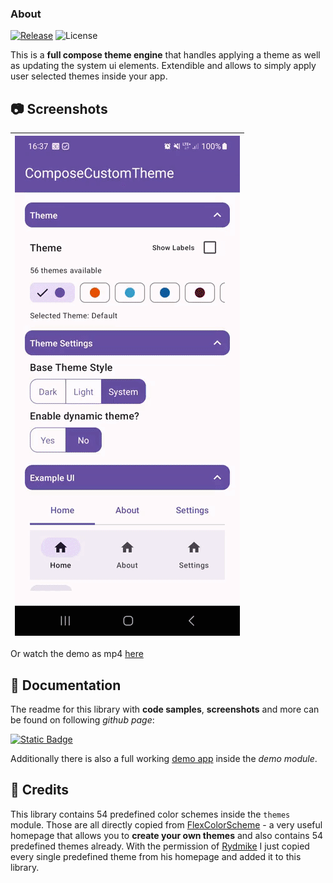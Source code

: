 ### About

[![Release](https://jitpack.io/v/MFlisar/ComposeThemer.svg)](https://jitpack.io/#MFlisar/ComposeThemer)
![License](https://img.shields.io/github/license/MFlisar/ComposeThemer)

This is a **full compose theme engine** that handles applying a theme as well as updating the system ui elements. Extendible and allows to simply apply user selected themes inside your app.

## :camera: Screenshots

| ![Demo](screenshots/demo.gif?raw=true "Demo") |
| :-: |

Or watch the demo as mp4 [here](https://github.com/MFlisar/ComposeCustomTheme/assets/2437726/28e4555b-d559-4529-8781-bf188d572b6f)

## :book: Documentation

The readme for this library with **code samples**, **screenshots** and more can be found on following *github page*:

[![Static Badge](https://img.shields.io/badge/Open%20Documentation-lightgreen?style=for-the-badge&logo=github&logoColor=black)](https://mflisar.github.io/github-docs/pages/compose/composethemer/)

Additionally there is also a full working [demo app](demo) inside the *demo module*.

## :pray: Credits

This library contains 54 predefined color schemes inside the `themes` module. Those are all directly copied from [FlexColorScheme](https://rydmike.com/flexcolorscheme/themesplayground-latest/) - a very useful homepage that allows you to **create your own themes** and also contains 54 predefined themes already. With the permission of [Rydmike](https://github.com/rydmike) I just copied every single predefined theme from his homepage and added it to this library.



